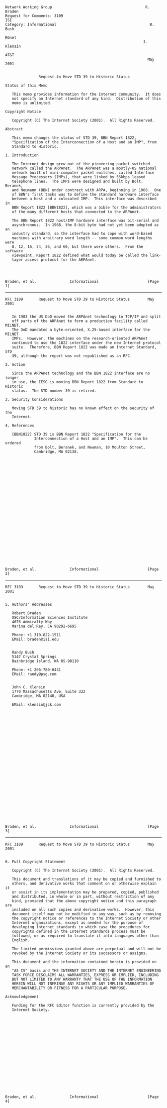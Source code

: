     Network Working Group                                          R. Braden
    Request for Comments: 3109                                           ISI
    Category: Informational                                          R. Bush
                                                                       RGnet
                                                                  J. Klensin
                                                                        AT&T
                                                                    May 2001


                   Request to Move STD 39 to Historic Status

    Status of this Memo

       This memo provides information for the Internet community.  It does
       not specify an Internet standard of any kind.  Distribution of this
       memo is unlimited.

    Copyright Notice

       Copyright (C) The Internet Society (2001).  All Rights Reserved.

    Abstract

       This memo changes the status of STD 39, BBN Report 1822,
       "Specification of the Interconnection of a Host and an IMP", from
       Standard to Historic.

    1. Introduction

       The Internet design grew out of the pioneering packet-switched
       network called the ARPAnet.  The ARPAnet was a mostly-US national
       network built of mini-computer packet switches, called Interface
       Message Processors (IMPs), that were linked by 56kbps leased
       telephone lines.  The IMPs were designed and built by Bolt, Beranek,
       and Neumann (BBN) under contract with ARPA, beginning in 1968.  One
       of BBN's first tasks was to define the standard hardware interface
       between a host and a colocated IMP.  This interface was described in
       BBN Report 1822 [BBN1822], which was a bible for the administrators
       of the many different hosts that connected to the ARPAnet.

       The BBN Report 1822 host/IMP hardware interface was bit-serial and
       asynchronous.  In 1968, the 8-bit byte had not yet been adopted as an
       industry standard, so the interface had to cope with word-based
       machines with arbitrary word length -- some common word lengths were
       8, 12, 16, 24, 36, and 60, but there were others.  From the software
       viewpoint, Report 1822 defined what would today be called the link-
       layer access protocol for the ARPAnet.




    Braden, et al.               Informational                      [Page 1]

------------------------------------------------------------------------

``` newpage
RFC 3109       Request to Move STD 39 to Historic Status        May 2001


   In 1983 the US DoD moved the ARPAnet technology to TCP/IP and split
   off parts of the ARPAnet to form a production facility called MILNET.
   The DoD mandated a byte-oriented, X.25-based interface for the MILNET
   IMPs.  However, the machines on the research-oriented ARPAnet
   continued to use the 1822 interface under the new Internet protocol
   suite.  Therefore, BBN Report 1822 was made an Internet Standard, STD
   39, although the report was not republished as an RFC.

2. Action

   Since the ARPAnet technology and the BBN 1822 interface are no longer
   in use, the IESG is moving BBN Report 1822 from Standard to Historic
   status.  The STD number 39 is retired.

3. Security Considerations

   Moving STD 39 to historic has no known effect on the security of the
   Internet.

4. References

   [BBN1822] STD 39 is BBN Report 1822 "Specification for the
             Interconnection of a Host and an IMP".  This can be ordered
             from Bolt, Beranek, and Newman, 10 Moulton Street,
             Cambridge, MA 02138.


























Braden, et al.               Informational                      [Page 2]
```

------------------------------------------------------------------------

``` newpage
RFC 3109       Request to Move STD 39 to Historic Status        May 2001


5. Authors' Addresses

   Robert Braden
   USC/Information Sciences Institute
   4676 Admiralty Way
   Marina del Rey, CA 90292-6695

   Phone: +1 310-822-1511
   EMail: braden@isi.edu


   Randy Bush
   5147 Crystal Springs
   Bainbridge Island, WA US-98110

   Phone: +1 206-780-0431
   EMail: randy@psg.com


   John C. Klensin
   1770 Massachusetts Ave, Suite 322
   Cambridge, MA 02140, USA

   EMail: klensin@jck.com



























Braden, et al.               Informational                      [Page 3]
```

------------------------------------------------------------------------

``` newpage
RFC 3109       Request to Move STD 39 to Historic Status        May 2001


6. Full Copyright Statement

   Copyright (C) The Internet Society (2001).  All Rights Reserved.

   This document and translations of it may be copied and furnished to
   others, and derivative works that comment on or otherwise explain it
   or assist in its implementation may be prepared, copied, published
   and distributed, in whole or in part, without restriction of any
   kind, provided that the above copyright notice and this paragraph are
   included on all such copies and derivative works.  However, this
   document itself may not be modified in any way, such as by removing
   the copyright notice or references to the Internet Society or other
   Internet organizations, except as needed for the purpose of
   developing Internet standards in which case the procedures for
   copyrights defined in the Internet Standards process must be
   followed, or as required to translate it into languages other than
   English.

   The limited permissions granted above are perpetual and will not be
   revoked by the Internet Society or its successors or assigns.

   This document and the information contained herein is provided on an
   "AS IS" basis and THE INTERNET SOCIETY AND THE INTERNET ENGINEERING
   TASK FORCE DISCLAIMS ALL WARRANTIES, EXPRESS OR IMPLIED, INCLUDING
   BUT NOT LIMITED TO ANY WARRANTY THAT THE USE OF THE INFORMATION
   HEREIN WILL NOT INFRINGE ANY RIGHTS OR ANY IMPLIED WARRANTIES OF
   MERCHANTABILITY OR FITNESS FOR A PARTICULAR PURPOSE.

Acknowledgement

   Funding for the RFC Editor function is currently provided by the
   Internet Society.



















Braden, et al.               Informational                      [Page 4]
```
